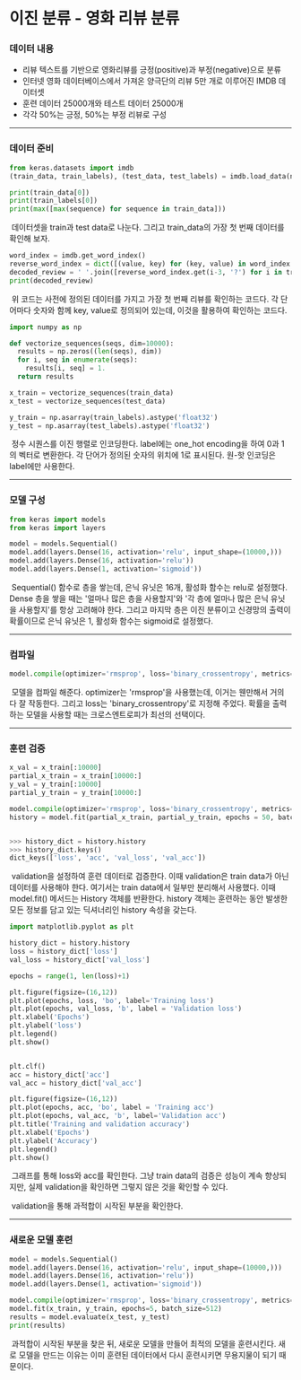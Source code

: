 # 이진 분류 - 영화 리뷰 분류



### 데이터 내용

- 리뷰 텍스트를 기반으로 영화리뷰를 긍정(positive)과 부정(negative)으로 분류
- 인터넷 영화 데이터베이스에서 가져온 양극단의 리뷰 5만 개로 이루어진 IMDB  데이터셋
- 훈련 데이터 25000개와 테스트 데이터 25000개
- 각각 50%는 긍정, 50%는 부정 리뷰로 구성



---



### 데이터 준비

```python
from keras.datasets import imdb
(train_data, train_labels), (test_data, test_labels) = imdb.load_data(num_words = 10000)

print(train_data[0])
print(train_labels[0])
print(max([max(sequence) for sequence in train_data]))
```

​	데이터셋을 train과 test data로 나눈다. 그리고 train_data의 가장 첫 번째 데이터를 확인해 보자.



```python
word_index = imdb.get_word_index()
reverse_word_index = dict([(value, key) for (key, value) in word_index.items()])
decoded_review = ' '.join([reverse_word_index.get(i-3, '?') for i in train_data[0]])
print(decoded_review)
```

​	위 코드는 사전에 정의된 데이터를 가지고 가장 첫 번째 리뷰를 확인하는 코드다. 각 단어마다 숫자와 함께 key, value로 정의되어 있는데, 이것을 활용하여 확인하는 코드다.



```python
import numpy as np

def vectorize_sequences(seqs, dim=10000):
  results = np.zeros((len(seqs), dim))
  for i, seq in enumerate(seqs):
    results[i, seq] = 1.
  return results

x_train = vectorize_sequences(train_data)
x_test = vectorize_sequences(test_data) 

y_train = np.asarray(train_labels).astype('float32')
y_test = np.asarray(test_labels).astype('float32')
```

​	정수 시퀀스를 이진 행렬로 인코딩한다. label에는 one_hot encoding을 하여 0과 1의 벡터로 변환한다. 각 단어가 정의된 숫자의 위치에 1로 표시된다. 원-핫 인코딩은 label에만 사용한다.



---



### 모델 구성

```python
from keras import models
from keras import layers

model = models.Sequential()
model.add(layers.Dense(16, activation='relu', input_shape=(10000,)))
model.add(layers.Dense(16, activation='relu'))
model.add(layers.Dense(1, activation='sigmoid'))
```

​	Sequential() 함수로 층을 쌓는데, 은닉 유닛은 16개, 활성화 함수는 relu로 설정했다. Dense 층을 쌓을 때는 '얼마나 많은 층을 사용할지'와 '각 층에 얼마나 많은 은닉 유닛을 사용할지'를 항상 고려해야 한다. 그리고 마지막 층은 이진 분류이고 신경망의 출력이 확률이므로 은닉 유닛은 1, 활성화 함수는  sigmoid로 설정했다.



---



### 컴파일

```python
model.compile(optimizer='rmsprop', loss='binary_crossentropy', metrics=['accuracy'])
```

​	모델을 컴파일 해준다. optimizer는 'rmsprop'을 사용했는데, 이거는 웬만해서 거의 다 잘 작동한다. 그리고 loss는 'binary_crossentropy'로 지정해 주었다. 확률을 출력하는 모델을 사용할 때는 크로스엔트로피가 최선의 선택이다.



---



### 훈련 검증

```python
x_val = x_train[:10000]
partial_x_train = x_train[10000:]
y_val = y_train[:10000]
partial_y_train = y_train[10000:]

model.compile(optimizer='rmsprop', loss='binary_crossentropy', metrics=['acc'])
history = model.fit(partial_x_train, partial_y_train, epochs = 50, batch_size=512, validation_data=(x_val, y_val))


>>> history_dict = history.history
>>> history_dict.keys()
dict_keys(['loss', 'acc', 'val_loss', 'val_acc'])
```

​	validation을 설정하여 훈련 데이터로 검증한다. 이때 validation은 train data가 아닌 데이터를 사용해야 한다. 여기서는 train data에서 일부만 분리해서 사용했다. 이때 model.fit() 메서드는 History 객체를 반환한다. history 객체는 훈련하는 동안 발생한 모든 정보를 담고 있는 딕셔너리인 history 속성을 갖는다.



```python
import matplotlib.pyplot as plt

history_dict = history.history
loss = history_dict['loss']
val_loss = history_dict['val_loss']

epochs = range(1, len(loss)+1)

plt.figure(figsize=(16,12))
plt.plot(epochs, loss, 'bo', label='Training loss')
plt.plot(epochs, val_loss, 'b', label = 'Validation loss')
plt.xlabel('Epochs')
plt.ylabel('loss')
plt.legend()
plt.show()


plt.clf()
acc = history_dict['acc']
val_acc = history_dict['val_acc']

plt.figure(figsize=(16,12))
plt.plot(epochs, acc, 'bo', label = 'Training acc')
plt.plot(epochs, val_acc, 'b', label='Validation acc')
plt.title('Training and validation accuracy')
plt.xlabel('Epochs')
plt.ylabel('Accuracy')
plt.legend()
plt.show()
```

​	그래프를 통해 loss와 acc를 확인한다. 그냥 train data의 검증은 성능이 계속 향상되지만, 실제 validation을 확인하면 그렇지 않은 것을 확인할 수 있다.

​	validation을 통해 과적합이 시작된 부분을 확인한다.



---



### 새로운 모델 훈련

```python
model = models.Sequential()
model.add(layers.Dense(16, activation='relu', input_shape=(10000,)))
model.add(layers.Dense(16, activation='relu'))
model.add(layers.Dense(1, activation='sigmoid'))

model.compile(optimizer='rmsprop', loss='binary_crossentropy', metrics=['accuracy'])
model.fit(x_train, y_train, epochs=5, batch_size=512)
results = model.evaluate(x_test, y_test)
print(results)
```

​	과적합이 시작된 부분을 찾은 뒤, 새로운 모델을 만들어 최적의 모델을 훈련시킨다. 새로 모델을 만드는 이유는 이미 훈련된 데이터에서 다시 훈련시키면 무용지물이 되기 때문이다.
